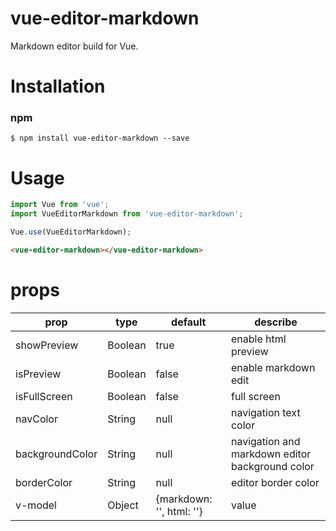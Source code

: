# vue-editor-markdown

Markdown editor build for Vue.

# Installation

### npm

```
$ npm install vue-editor-markdown --save
```

# Usage

```javascript
import Vue from 'vue';
import VueEditorMarkdown from 'vue-editor-markdown';

Vue.use(VueEditorMarkdown);

```
```html
<vue-editor-markdown></vue-editor-markdown>
```

# props

| prop | type | default | describe |
| ---- | ---- | ------- | -------- |
| showPreview | Boolean | true | enable html preview |
| isPreview | Boolean | false | enable markdown edit |
| isFullScreen | Boolean | false | full screen |
| navColor | String | null | navigation text color |
| backgroundColor | String | null | navigation and markdown editor background color |
| borderColor | String | null | editor border color |
| v-model | Object | {markdown: '', html: ''} | value |


